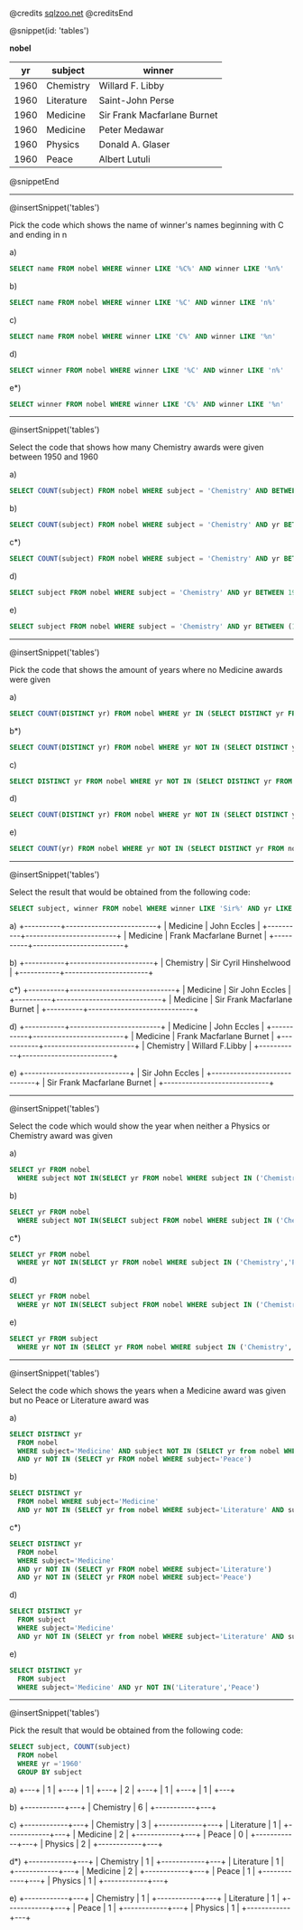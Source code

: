 @credits
[sqlzoo.net](https://sqlzoo.net)
@creditsEnd

@snippet(id: 'tables')

**nobel**

| yr   | subject    | winner                      |
|------|------------|-----------------------------|
| 1960 | Chemistry  | Willard F. Libby            |
| 1960 | Literature | Saint-John Perse            |
| 1960 | Medicine   | Sir Frank Macfarlane Burnet |
| 1960 | Medicine   | Peter Medawar               |
| 1960 | Physics    | Donald A. Glaser            |
| 1960 | Peace      | Albert Lutuli               |

@snippetEnd

---
@insertSnippet('tables')

Pick the code which shows the name of winner's names beginning with C and ending in n

a)
```sql
SELECT name FROM nobel WHERE winner LIKE '%C%' AND winner LIKE '%n%'
```

b)
```sql
SELECT name FROM nobel WHERE winner LIKE '%C' AND winner LIKE 'n%'
```

c)
```sql
SELECT name FROM nobel WHERE winner LIKE 'C%' AND winner LIKE '%n'
```

d)
```sql
SELECT winner FROM nobel WHERE winner LIKE '%C' AND winner LIKE 'n%'
```

e*)
```sql
SELECT winner FROM nobel WHERE winner LIKE 'C%' AND winner LIKE '%n'
```

---
@insertSnippet('tables')

Select the code that shows how many Chemistry awards were given between 1950 and 1960

a)
```sql
SELECT COUNT(subject) FROM nobel WHERE subject = 'Chemistry' AND BETWEEN 1950 and 1960
```

b)
```sql
SELECT COUNT(subject) FROM nobel WHERE subject = 'Chemistry' AND yr BETWEEN (1950, 1960)
```

c*)
```sql
SELECT COUNT(subject) FROM nobel WHERE subject = 'Chemistry' AND yr BETWEEN 1950 and 1960
```

d)
```sql
SELECT subject FROM nobel WHERE subject = 'Chemistry' AND yr BETWEEN 1950 and 1960
```

e)
```sql
SELECT subject FROM nobel WHERE subject = 'Chemistry' AND yr BETWEEN (1950, 1960)
```

---
@insertSnippet('tables')

Pick the code that shows the amount of years where no Medicine awards were given

a)
```sql
SELECT COUNT(DISTINCT yr) FROM nobel WHERE yr IN (SELECT DISTINCT yr FROM nobel WHERE subject <> 'Medicine')
```

b*)
```sql
SELECT COUNT(DISTINCT yr) FROM nobel WHERE yr NOT IN (SELECT DISTINCT yr FROM nobel WHERE subject = 'Medicine')
```

c)
```sql
SELECT DISTINCT yr FROM nobel WHERE yr NOT IN (SELECT DISTINCT yr FROM nobel WHERE subject LIKE 'Medicine')
```

d)
```sql
SELECT COUNT(DISTINCT yr) FROM nobel WHERE yr NOT IN (SELECT DISTINCT yr FROM nobel WHERE subject NOT LIKE 'Medicine')
```

e)
```sql
SELECT COUNT(yr) FROM nobel WHERE yr NOT IN (SELECT DISTINCT yr FROM nobel WHERE subject = 'Medicine')
```

---
@insertSnippet('tables')

Select the result that would be obtained from the following code:

```sql
SELECT subject, winner FROM nobel WHERE winner LIKE 'Sir%' AND yr LIKE '196%'
```

a)
+----------+-------------------------+
| Medicine | John Eccles             |
+----------+-------------------------+
| Medicine | Frank Macfarlane Burnet |
+----------+-------------------------+

b)
+-----------+-----------------------+
| Chemistry | Sir Cyril Hinshelwood |
+-----------+-----------------------+

c*)
+----------+-----------------------------+
| Medicine | Sir John Eccles             |
+----------+-----------------------------+
| Medicine | Sir Frank Macfarlane Burnet |
+----------+-----------------------------+

d)
+-----------+-------------------------+
| Medicine  | John Eccles             |
+-----------+-------------------------+
| Medicine  | Frank Macfarlane Burnet |
+-----------+-------------------------+
| Chemistry | Willard F.Libby         |
+-----------+-------------------------+

e)
+-----------------------------+
| Sir John Eccles             |
+-----------------------------+
| Sir Frank Macfarlane Burnet |
+-----------------------------+

---
@insertSnippet('tables')

Select the code which would show the year when neither a Physics or Chemistry award was given

a)
```sql
SELECT yr FROM nobel
  WHERE subject NOT IN(SELECT yr FROM nobel WHERE subject IN ('Chemistry','Physics'))
```

b)
```sql
SELECT yr FROM nobel
  WHERE subject NOT IN(SELECT subject FROM nobel WHERE subject IN ('Chemistry','Physics'))
```

c*)
```sql
SELECT yr FROM nobel
  WHERE yr NOT IN(SELECT yr FROM nobel WHERE subject IN ('Chemistry','Physics'))
```

d)
```sql
SELECT yr FROM nobel
  WHERE yr NOT IN(SELECT subject FROM nobel WHERE subject IN ('Chemistry','Physics'))
```

e)
```sql
SELECT yr FROM subject
  WHERE yr NOT IN (SELECT yr FROM nobel WHERE subject IN ('Chemistry','Physics'))
```

---
@insertSnippet('tables')

Select the code which shows the years when a Medicine award was given but no Peace or Literature award was

a)
```sql
SELECT DISTINCT yr
  FROM nobel
  WHERE subject='Medicine' AND subject NOT IN (SELECT yr from nobel WHERE subject='Literature')
  AND yr NOT IN (SELECT yr FROM nobel WHERE subject='Peace')
```

b)
```sql
SELECT DISTINCT yr
  FROM nobel WHERE subject='Medicine'
  AND yr NOT IN (SELECT yr from nobel WHERE subject='Literature' AND subject='Peace')
```

c*)
```sql
SELECT DISTINCT yr
  FROM nobel
  WHERE subject='Medicine' 
  AND yr NOT IN (SELECT yr FROM nobel WHERE subject='Literature')
  AND yr NOT IN (SELECT yr FROM nobel WHERE subject='Peace')
```

d)
```sql
SELECT DISTINCT yr
  FROM subject
  WHERE subject='Medicine'
  AND yr NOT IN (SELECT yr from nobel WHERE subject='Literature' AND subject='Peace')
```

e)
```sql
SELECT DISTINCT yr
  FROM subject
  WHERE subject='Medicine' AND yr NOT IN('Literature','Peace')
```

---
@insertSnippet('tables')

Pick the result that would be obtained from the following code:

```sql
SELECT subject, COUNT(subject) 
  FROM nobel 
  WHERE yr ='1960' 
  GROUP BY subject
```

a)
+---+
| 1 |
+---+
| 1 |
+---+
| 2 |
+---+
| 1 |
+---+
| 1 |
+---+

b)
+-----------+---+
| Chemistry | 6 |
+-----------+---+

c)
+------------+---+
| Chemistry  | 3 |
+------------+---+
| Literature | 1 |
+------------+---+
| Medicine   | 2 |
+------------+---+
| Peace      | 0 |
+------------+---+
| Physics    | 2 |
+------------+---+

d*)
+------------+---+
| Chemistry  | 1 |
+------------+---+
| Literature | 1 |
+------------+---+
| Medicine   | 2 |
+------------+---+
| Peace      | 1 |
+------------+---+
| Physics    | 1 |
+------------+---+

e)
+------------+---+
| Chemistry  | 1 |
+------------+---+
| Literature | 1 |
+------------+---+
| Peace      | 1 |
+------------+---+
| Physics    | 1 |
+------------+---+
